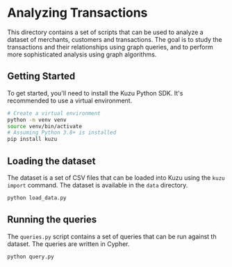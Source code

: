 # Analyzing Transactions

This directory contains a set of scripts that can be used to analyze
a dataset of merchants, customers and transactions. The goal is to study
the transactions and their relationships using graph queries, and to perform
more sophisticated analysis using graph algorithms.

## Getting Started

To get started, you'll need to install the Kuzu Python SDK. It's recommended to
use a virtual environment.

```bash
# Create a virtual environment
python -m venv venv
source venv/bin/activate
# Assuming Python 3.8+ is installed
pip install kuzu
```

## Loading the dataset

The dataset is a set of CSV files that can be loaded into Kuzu using the
`kuzu import` command. The dataset is available in the `data` directory.

```bash
python load_data.py
```

## Running the queries

The `queries.py` script contains a set of queries that can be run against th
dataset. The queries are written in Cypher.

```bash
python query.py
```